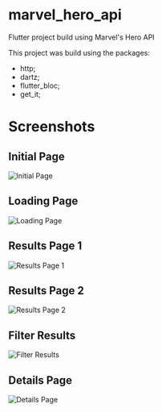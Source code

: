 # marvel_hero_api

Flutter project build using Marvel's Hero API

This project was build using the packages:

- http;
- dartz;
- flutter_bloc;
- get_it;

# Screenshots

## Initial Page

![Initial Page](./screenshots/initial_page.png)

## Loading Page

![Loading Page](./screenshots/loading_page.png)

## Results Page 1

![Results Page 1](./screenshots/results_page_1.png)

## Results Page 2

![Results Page 2](./screenshots/results_page_2.png)

## Filter Results

![Filter Results](./screenshots/filter_results.png)

## Details Page

![Details Page](./screenshots/details_page.png)
